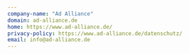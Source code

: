```yaml
---
company-name: "Ad Alliance"
domain: ad-alliance.de
home: https://www.ad-alliance.de/
privacy-policy: https://www.ad-alliance.de/datenschutz/
email: info@ad-alliance.de
---
```




